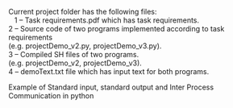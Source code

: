 Current project folder has the following files: </br>
&nbsp;&nbsp;&nbsp;1  –  Task requirements.pdf which has task requirements. </br>
       2  –  Source code of two programs implemented according to task requirements </br>
                (e.g. projectDemo_v2.py, projectDemo_v3.py). </br>
       3  –   Compiled SH files of two programs. </br>
                (e.g. projectDemo_v2, projectDemo_v3). </br>
       4  –   demoText.txt file which has input text for both programs. </br>

Example of Standard input, standard output and Inter Process Communication in python
